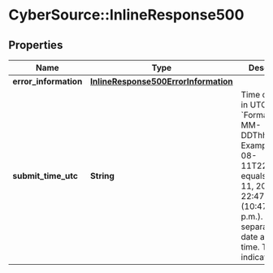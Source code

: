 # CyberSource::InlineResponse500

## Properties
Name | Type | Description | Notes
------------ | ------------- | ------------- | -------------
**error_information** | [**InlineResponse500ErrorInformation**](InlineResponse500ErrorInformation.md) |  | [optional] 
**submit_time_utc** | **String** | Time of request in UTC. &#x60;Format: YYYY-MM-DDThh:mm:ssZ&#x60;  Example 2016-08-11T22:47:57Z equals August 11, 2016, at 22:47:57 (10:47:57 p.m.). The T separates the date and the time. The Z indicates UTC.  | [optional] 


